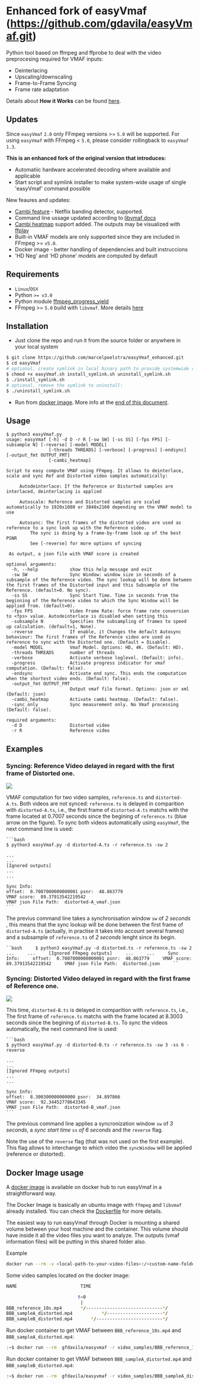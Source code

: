 # Enhanced fork of easyVmaf (https://github.com/gdavila/easyVmaf.git)

Python tool based on ffmpeg and ffprobe to deal with the video preprocesing required for VMAF inputs:

* Deinterlacing
* Upscaling/downscaling
* Frame-to-Frame Syncing
* Frame rate adaptation

Details about **How it Works** can be found [here](https://ottverse.com/vmaf-easyvmaf/).

## Updates

Since `easyVmaf` `2.0` only FFmpeg versions >= `5.0` will be supported. For using `easyVmaf` with FFmpeg < `5.0`, please consider rollingback to `easyVmaf` `1.3`.

**This is an enhanced fork of the original version that introduces:**

- Automatiic hardware accelerated decoding where available and applicable
- Start script and symlink installer to make system-wide usage of single 'easyVmaf' command possible

New feaures and updates:

* [Cambi feature](https://github.com/Netflix/vmaf/blob/master/resource/doc/cambi.md#options) - Netflix banding detector, supported.
* Command line ussage updated according to [libvmaf docs](https://ffmpeg.org/ffmpeg-filters.html#libvmaf)
* [Cambi heatmap](https://github.com/Netflix/vmaf/issues/936) support added.  The outputs may be visualized with [ffplay](https://github.com/Netflix/vmaf/issues/1016#issuecomment-1099591977)
* Built-in VMAF models are only supported since they are included in FFmpeg  >= `v5.0`.
* Docker image - better handling of dependencies and built instruccions
* 'HD Neg' and 'HD phone' models are computed by default

## Requirements

* `Linux`/`OSX`
* Python `>= v3.0`
* Python module [ffmpeg_progress_yield](https://github.com/slhck/ffmpeg-progress-yield)
* FFmpeg >= `5.0` build with `libvmaf`. More details [here](http://underpop.online.fr/f/ffmpeg/help/libvmaf.htm.gz)

## Installation

* Just clone the repo and run it from the source folder or anywhere in your local system

```bash
$ git clone https://github.com/marcelpoelstra/easyVmaf_enhanced.git
$ cd easyVmaf
# optional, create symlink in local binary path to provide systemwide command of easyVmaf
$ chmod +x easyVmaf.sh install_symlink.sh uninstall_symlink.sh
$ ./install_symlink.sh
# optional, remove the symlink to uninstall:
$ ./uninstall_symlink.sh
```

* Run from [docker image](https://hub.docker.com/repository/docker/gfdavila/easyvmaf). More info at the [end of this document](#Docker-Image-usage).

## Usage

```console
$ python3 easyVmaf.py
usage: easyVmaf [-h] -d D -r R [-sw SW] [-ss SS] [-fps FPS] [-subsample N] [-reverse] [-model MODEL]
                [-threads THREADS] [-verbose] [-progress] [-endsync] [-output_fmt OUTPUT_FMT]
                [-cambi_heatmap]

Script to easy compute VMAF using FFmpeg. It allows to deinterlace, scale and sync Ref and Distorted video samples automatically:                   

 	 Autodeinterlace: If the Reference or Distorted samples are interlaced, deinterlacing is applied                  

 	 Autoscale: Reference and Distorted samples are scaled automatically to 1920x1080 or 3840x2160 depending on the VMAF model to use                  

 	 Autosync: The first frames of the distorted video are used as reference to a sync look up with the Reference video.                   
 	 	 The sync is doing by a frame-by-frame look up of the best PSNR                  
 	 	 See [-reverse] for more options of syncing                  

 As output, a json file with VMAF score is created

optional arguments:
  -h, --help            show this help message and exit
  -sw SW                Sync Window: window size in seconds of a subsample of the Reference video. The sync lookup will be done between the first frames of the Distorted input and this Subsample of the Reference. (default=0. No sync).
  -ss SS                Sync Start Time. Time in seconds from the beginning of the Reference video to which the Sync Window will be applied from. (default=0).
  -fps FPS              Video Frame Rate: force frame rate conversion to <fps> value. Autodeinterlace is disabled when setting this
  -subsample N          Specifies the subsampling of frames to speed up calculation. (default=1, None).
  -reverse              If enable, it Changes the default Autosync behaviour: The first frames of the Reference video are used as reference to sync with the Distorted one. (Default = Disable).
  -model MODEL          Vmaf Model. Options: HD, 4K. (Default: HD).
  -threads THREADS      number of threads
  -verbose              Activate verbose loglevel. (Default: info).
  -progress             Activate progress indicator for vmaf computation. (Default: false).
  -endsync              Activate end sync. This ends the computation when the shortest video ends. (Default: false).
  -output_fmt OUTPUT_FMT
                        Output vmaf file format. Options: json or xml (Default: json)
  -cambi_heatmap        Activate cambi heatmap. (Default: false).
  -sync_only            Sync measurement only. No Vmaf processing (Default: false).

required arguments:
  -d D                  Distorted video
  -r R                  Reference video 
```

## Examples

### Syncing: Reference Video delayed in regard with the first frame of Distorted one.

![](readme/easyVmaf1.svg)

VMAF computation for two video samples, `reference.ts` and `distorted-A.ts`. Both videos are not synced: `reference.ts` is delayed in comparition with `distorted-A.ts`, i.e.,  the first frame of `distorted-A.ts` matchs with the frame located at 0.7007 seconds since the begining of `reference.ts` (blue arrow on the figure). To sync both videos automatically using `easyVmaf`, the next command line is used:

    ```bash
    $ python3 easyVmaf.py -d distorted-A.ts -r reference.ts -sw 2

    ...
    ...
    [Ignored outputs]
    ...
    ...

    Sync Info:
    offset:  0.7007000000000001 psnr:  48.863779
    VMAF score:  89.37913542219542
    VMAF json File Path:  distorted-A_vmaf.json
    ```

The previus command line takes a synchronisation window `sw` of *2 seconds* , this means that the sync lookup will be done between the first frame of `distorted-A.ts` (actually, in practise it takes into account several frames) and a subsample of `reference.ts` of *2 seconds* lenght since its begin.

    ``bash     $ python3 easyVmaf.py -d distorted.ts -r reference.ts -sw 2     ...     ...     [Ignored FFmpeg outputs]     ...     ...     Sync Info:     offset:  0.7007000000000001 psnr:  48.863779     VMAF score:  89.37913542219542     VMAF json File Path:  distorted.json     ``

### Syncing: Distorted Video delayed in regard with the first frame of Reference one.

![](readme/easyVmaf2.svg)

This time,  `distorted-B.ts` is delayed in comparition with `reference.ts`, i.e.,  The first frame of `reference.ts` matchs with the frame located at 8.3003 seconds since the begining of `distorted-B.ts`. To sync the videos automatically, the next command line is used:

    ```bash
    $ python3 easyVmaf.py -d distorted-B.ts -r reference.ts -sw 3 -ss 6 -reverse

    ...
    ...
    [Ignored FFmpeg outputs]
    ...
    ...

    Sync Info:
    offset:  8.300300000000000 psnr:  34.897866
    VMAF score:  92.34452778643345
    VMAF json File Path:  distorted-B_vmaf.json
    ```

 The previous command line applies a syncronization window `sw` of *3 seconds*,  a *sync start time* `ss` *of 6 seconds* and the `reverse` flag.

Note the use of the  `reverse`  flag (that was not used on the first example). This flag allows to interchange to which video the `syncWindow` will be applied (reference or distorted).

## Docker Image usage

A [docker image](https://hub.docker.com/repository/docker/gfdavila/easyvmaf) is available on docker hub to run easyVmaf in a straightforward way.

The Docker Image is basically an ubuntu image with `ffmpeg` and `libvmaf` already installed. You can check the [Dockerfile](https://hub.docker.com/r/gfdavila/easyvmaf/dockerfile) for more details.

The easiest way to run easyVmaf through Docker is mounting a shared volume between your host machine and the container. This volume should have inside it all the video files you want to analyze. The outputs (vmaf information files) will be putting in this shared folder also.

Example

```bash
docker run --rm -v <local-path-to-your-video-files>:/<custom-name-folder> gfdavila/easyvmaf -r /<custom-name-folder>/video-1.mp4 -d /<custom-name-folder>/video-2.mp4
```

Some video samples located on the docker image:

```bash
NAME                        TIME

                           t=0
                            |
BBB_reference_10s.mp4       */-----------------------------*/
BBB_sampleA_distorted.mp4           */---------------------*/
BBB_sampleB_distorted.mp4       */-------------------------*/

```

Run docker container to get VMAF between `BBB_reference_10s.mp4` and `BBB_sampleA_distorted.mp4`:

```bash
:~$ docker run --rm  gfdavila/easyvmaf -r video_samples/BBB_reference_10s.mp4 -d video_samples/BBB_sampleA_distorted.mp4 -sw 1 -ss 1
```

Run docker container to get VMAF between `BBB_sampleA_distorted.mp4` and `BBB_sampleB_distorted.mp4`:

```bash
:~$ docker run --rm  gfdavila/easyvmaf -r video_samples/BBB_sampleA_distorted.mp4 -d video_samples/BBB_sampleB_distorted.mp4 -sw 2 -ss 0 -reverse
```
